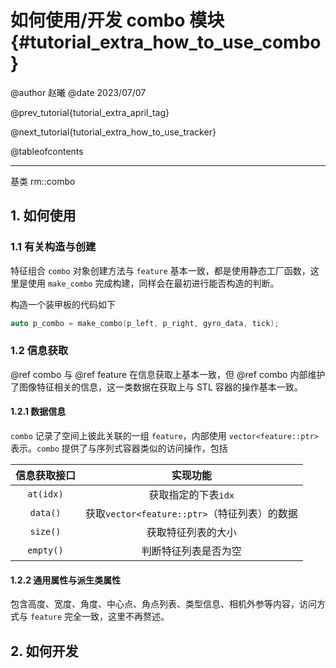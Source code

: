 如何使用/开发 combo 模块 {#tutorial_extra_how_to_use_combo}
============

@author 赵曦
@date 2023/07/07

@prev_tutorial{tutorial_extra_april_tag}

@next_tutorial{tutorial_extra_how_to_use_tracker}

@tableofcontents

------

基类 rm::combo

## 1. 如何使用

### 1.1 有关构造与创建

特征组合 `combo` 对象创建方法与 `feature` 基本一致，都是使用静态工厂函数，这里是使用 `make_combo` 完成构建，同样会在最初进行能否构造的判断。

构造一个装甲板的代码如下

```cpp
auto p_combo = make_combo(p_left, p_right, gyro_data, tick);
```

### 1.2 信息获取

@ref combo 与 @ref feature 在信息获取上基本一致，但 @ref combo 内部维护了图像特征相关的信息，这一类数据在获取上与 STL 容器的操作基本一致。

#### 1.2.1 数据信息

`combo` 记录了空间上彼此关联的一组 `feature`，内部使用 `vector<feature::ptr>` 表示。`combo` 提供了与序列式容器类似的访问操作，包括

| 信息获取接口 |                   实现功能                   |
| :----------: | :------------------------------------------: |
|  `at(idx)`   |             获取指定的下表`idx`              |
|   `data()`   | 获取`vector<feature::ptr>`（特征列表）的数据 |
|   `size()`   |              获取特征列表的大小              |
|  `empty()`   |             判断特征列表是否为空             |

#### 1.2.2 通用属性与派生类属性

包含高度、宽度、角度、中心点、角点列表、类型信息、相机外参等内容，访问方式与 `feature` 完全一致，这里不再赘述。

## 2. 如何开发

